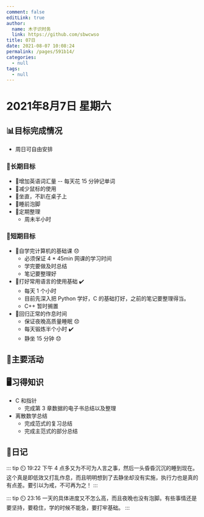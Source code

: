 ```yaml
---
comment: false
editLink: true
author: 
  name: 木子识时务
  link: https://github.com/sbwcwso
title: 07日
date: 2021-08-07 10:08:24
permalink: /pages/591b14/
categories: 
  - null
tags: 
  - null
---
```


# 2021年8月7日 星期六

## 📊目标完成情况

- 周日可自由安排

### 🐺长期目标

- 🚢增加英语词汇量 -- 每天花 15 分钟记单词
- 🚢减少鼠标的使用
- 🚢坐直，不趴在桌子上
- 🚢睡前泡脚
- 🚢定期整理
  - 周未半小时

### 🐆短期目标

- 🚗自学完计算机的基础课  😞
  - 必须保证 4 * 45min 网课的学习时间
  - 学完要做及时总结
  - 笔记要整理好
- 🚗打好常用语言的使用基础  ✔️
  - 每天 1 个小时
  - 目前先深入把 Python 学好，C 的基础打好，之前的笔记要整理得当。
  - C++ 暂时搁置
- 🚗回归正常的作息时间
  - 保证夜晚高质量睡眠 😞
  - 每天锻炼半个小时 ✔️
  - 静坐 15 分钟  😞

## 🏃主要活动

## 🖥️习得知识

- C 和指针
  - 完成第 3 章数据的电子书总结以及整理
- 离散数学总结
  - 完成范式的复习总结
  - 完成主范式的部分总结

## 🤔日记

::: tip ⏲️ 19:22
下午 4 点多又为不可为人言之事，然后一头昏昏沉沉的睡到现在。这个真是即低效又打乱作息，而且明明想到了去静坐却没有实施，执行力也是真的有点差。要引以为戒，不可再为之！
:::

::: tip ⏲️ 23:16
一天的具体进度又不怎么高，而且夜晚也没有泡脚。有些事情还是要坚持，要稳住，学的时候不能急，要打牢基础。
:::

